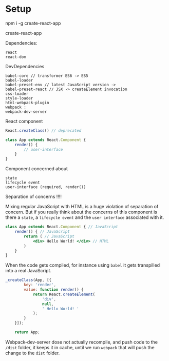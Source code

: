 # Setup

npm i -g create-react-app

create-react-app

Dependencies: 

    react
    react-dom

DevDependencies 

    babel-core // transformer ES6 -> ES5
    babel-loader 
    babel-preset-env // latest JavaScript version -> 
    babel-preset-react // JSX -> createElement invocation
    css-loader 
    style-loader
    html-webpack-plugin 
    webpack :  
    webpack-dev-server
    
React component

```javascript
React.createClass() // deprecated
```

````javascript
class App extends React.Component {
    render() {
        // user-interface
    }
}
````

Component concerned about
    
    state
    lifecycle event
    user-interface (required, render())
    
Separation of concerns !!!!

Mixing regular JavaScript with HTML is a huge violation of separation of concern. But if you really think about the concerns 
of this component is there a `state`, a `lifecycle event` and the `user interface` associated with it. 

```jsx harmony
class App extends React.Component { // JavaScript
    render() { // JavaScript
        return ( // JavaScript
            <div> Hello World! </div> // HTML
        )
    }
}
```

When the code gets compiled, for instance using `babel` it gets transpilled into a real JavaScript.

```javascript
_createClass(App, [{
        key: 'render',
        value: function render() {
            return React.createElement(
                'div',
                null,
                ' Hello World! '
            );
        }
    }]);

    return App;
```

Webpack-dev-server dose not actually recompile, and push code to the `/dist` folder, it keeps it in cache, until  we run 
`webpack` that will push the change to the `dist` folder.